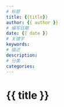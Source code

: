 ```yaml
---
# 标题	
title: {{title}}
author: {{ author }}
# 编写日期
date: {{ date }}
# 关键字
keywords:
# 描述
description:
# 分类
categories:
---
```


# {{ title }}
